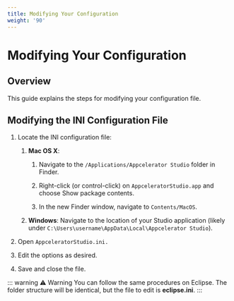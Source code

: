 ```yaml
---
title: Modifying Your Configuration
weight: '90'
---
```


# Modifying Your Configuration

## Overview

This guide explains the steps for modifying your configuration file.

## Modifying the INI Configuration File

1. Locate the INI configuration file:

    1. **Mac OS X**:

        1. Navigate to the `/Applications/Appcelerator Studio` folder in Finder.

        2. Right-click (or control-click) on `AppceleratorStudio.app` and choose Show package contents.

        3. In the new Finder window, navigate to `Contents/MacOS`.

    2. **Windows**: Navigate to the location of your Studio application (likely under `C:\Users\username\AppData\Local\Appcelerator Studio`).

2. Open `AppceleratorStudio.ini.`

3. Edit the options as desired.

4. Save and close the file.

::: warning ⚠️ Warning
You can follow the same procedures on Eclipse. The folder structure will be identical, but the file to edit is **eclipse.ini**.
:::
